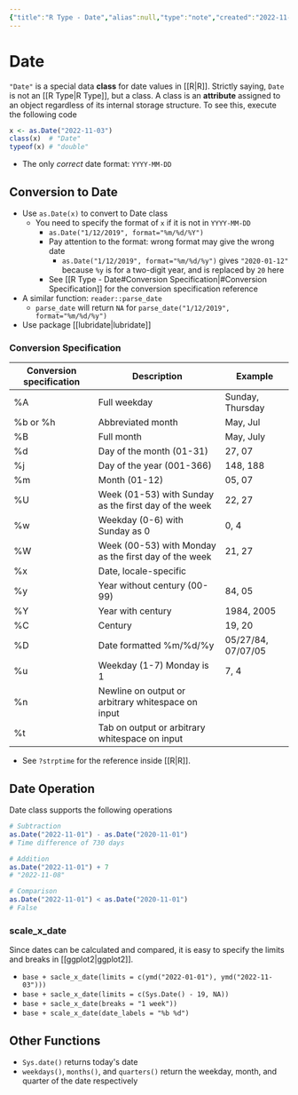 ```yaml
---
{"title":"R Type - Date","alias":null,"type":"note","created":"2022-11-03T16:19:58","modified":"2022-11-03T22:34:28","dg-publish":true,"sup":[{}],"state":"done","permalink":"/r-type-date/","dgPassFrontmatter":true,"updated":"2022-11-03T22:34:28"}
---
```



# Date

`"Date"` is a special data **class** for date values in [[R\|R]]. Strictly saying, `Date` is not an [[R Type\|R Type]], but a class. A class is an **attribute** assigned to an object regardless of its internal storage structure. To see this, execute the following code

```r
x <- as.Date("2022-11-03")
class(x)  # "Date"
typeof(x) # "double"
```

- <span class="alt-check alt-check-rmk">The only *correct* date format: `YYYY-MM-DD`</span>

## Conversion to Date

- Use `as.Date(x)` to convert to Date class
    - You need to specify the format of `x` if it is not in `YYYY-MM-DD`
        - <span class="alt-check alt-check-ex">`as.Date("1/12/2019", format="%m/%d/%Y")`</span>
        - Pay attention to the format: wrong format may give the wrong date
            - <span class="alt-check alt-check-ex">`as.Date("1/12/2019", format="%m/%d/%y")` gives `"2020-01-12"` because `%y` is for a two-digit year, and is replaced by `20` here</span>
        - See [[R Type - Date#Conversion Specification\|#Conversion Specification]] for the conversion specification reference
- A similar function: `reader::parse_date`
    - `parse_date` will return `NA` for `parse_date("1/12/2019", format="%m/%d/%y")`
- Use package [[lubridate\|lubridate]]

### Conversion Specification

|Conversion specification| Description                                        | Example            |
| ------------------------ | -------------------------------------------------- | ------------------ |
| %A                       | Full weekday                                       | Sunday, Thursday   |
| %b or %h                 | Abbreviated month                                  | May, Jul           |
| %B                       | Full month                                         | May, July          |
| %d                       | Day of the month (01-31)                           | 27, 07             |
| %j                       | Day of the year (001-366)                          | 148, 188           |
| %m                       | Month (01-12)                                      | 05, 07             |
| %U                       |Week (01-53) with Sunday as the first day of the week| 22, 27             |
| %w                       | Weekday (0-6) with Sunday as 0                     | 0, 4               |
| %W                       |Week (00-53) with Monday as the first day of the week| 21, 27             |
| %x                       | Date, locale-specific                              |                    |
| %y                       | Year without century (00-99)                       | 84, 05             |
| %Y                       | Year with century                                  | 1984, 2005         |
| %C                       | Century                                            | 19, 20             |
| %D                       | Date formatted %m/%d/%y                            | 05/27/84, 07/07/05 |
| %u                       | Weekday (1-7) Monday is 1                          | 7, 4               |
| %n                       | Newline on output or arbitrary whitespace on input |                    |
|%t| Tab on output or arbitrary whitespace on input     |                    |

- <span class="alt-check alt-check-tip">See `?strptime` for the reference inside [[R\|R]].</span>

## Date Operation

Date class supports the following operations

```R
# Subtraction
as.Date("2022-11-01") - as.Date("2020-11-01")
# Time difference of 730 days 

# Addition
as.Date("2022-11-01") + 7
# "2022-11-08"

# Comparison
as.Date("2022-11-01") < as.Date("2020-11-01")
# False
```

### scale_x_date

Since dates can be calculated and compared, it is easy to specify the limits and breaks in [[ggplot2\|ggplot2]].

- `base + sacle_x_date(limits = c(ymd("2022-01-01"), ymd("2022-11-03")))`
- `base + sacle_x_date(limits = c(Sys.Date() - 19, NA))`
- `base + sacle_x_date(breaks = "1 week"))`
- `base + scale_x_date(date_labels = "%b %d")`

## Other Functions

- `Sys.date()` returns today's date
- `weekdays()`, `months()`, and `quarters()` return the weekday, month, and quarter of the date respectively
